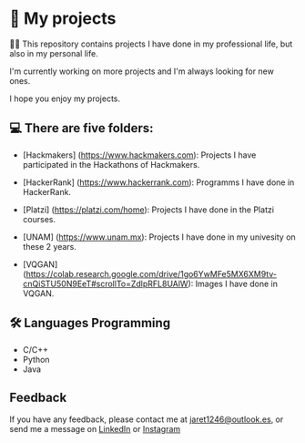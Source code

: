 # 🧠 My projects
👩‍💻 This repository contains projects I have done in my professional life, but also in my personal life.

I'm currently working on more projects and I'm always looking for new ones.

I hope you enjoy my projects.


## 💻 There are five folders:
<!-- I could add the logos -->
- [Hackmakers] (https://www.hackmakers.com): Projects I have participated in the Hackathons of Hackmakers.

- [HackerRank] (https://www.hackerrank.com): Programms I have done in HackerRank.

- [Platzi] (https://platzi.com/home): Projects I have done in the Platzi courses.

- [UNAM] (https://www.unam.mx): Projects I have done in my univesity on these 2 years.

- [VQGAN] (https://colab.research.google.com/drive/1go6YwMFe5MX6XM9tv-cnQiSTU50N9EeT#scrollTo=ZdlpRFL8UAlW): Images I have done in VQGAN.


## 🛠 Languages Programming
- C/C++
- Python
- Java

## Feedback
If you have any feedback, please contact me at jaret1246@outlook.es, or send me a message on
[LinkedIn](https://www.linkedin.com/in/edwin-san/) or [Instagram](https://www.instagram.com)